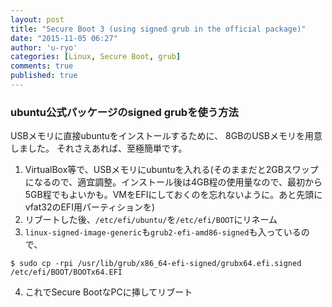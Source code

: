 ```yaml
---
layout: post
title: "Secure Boot 3 (using signed grub in the official package)"
date: "2015-11-05 06:27"
author: 'u-ryo'
categories: [Linux, Secure Boot, grub]
comments: true
published: true
---
```

### ubuntu公式パッケージのsigned grubを使う方法

USBメモリに直接ubuntuをインストールするために、
8GBのUSBメモリを用意しました。
それさえあれば、至極簡単です。

1. VirtualBox等で、USBメモリにubuntuを入れる(そのままだと2GBスワップになるので、適宜調整。インストール後は4GB程の使用量なので、最初から5GB程でもよいかも。VMをEFIにしておくのを忘れないように。あと先頭にvfat32のEFI用パーティションを)
2. リブートした後、`/etc/efi/ubuntu/`を`/etc/efi/BOOT`にリネーム
3. `linux-signed-image-generic`も`grub2-efi-amd86-signed`も入っているので、
```
$ sudo cp -rpi /usr/lib/grub/x86_64-efi-signed/grubx64.efi.signed /etc/efi/BOOT/BOOTx64.EFI
```
4. これでSecure BootなPCに挿してリブート